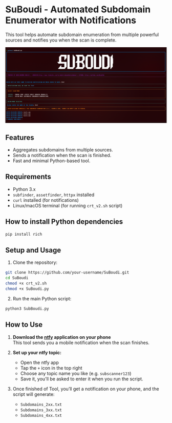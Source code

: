 # SuBoudi - Automated Subdomain Enumerator with Notifications

This tool helps automate subdomain enumeration from multiple powerful sources and notifies you when the scan is complete.

![SuBoudi Screenshot](image.png)

## Features
- Aggregates subdomains from multiple sources.
- Sends a notification when the scan is finished.
- Fast and minimal Python-based tool.

## Requirements

- Python 3.x
- `subfinder`, `assetfinder`, `httpx` installed 
- `curl` installed (for notifications)
- Linux/macOS terminal (for running `crt_v2.sh` script)

## How to install Python dependencies

```bash
pip install rich
```
## Setup and Usage

1. Clone the repository:

```bash
git clone https://github.com/your-username/SuBoudi.git
cd SuBoudi
chmod +x crt_v2.sh
chmod +x SuBoudi.py
```

2. Run the main Python script:
```bash
python3 SubBoudi.py
```
## How to Use

1. **Download the [ntfy](https://ntfy.sh/) application on your phone**  
   This tool sends you a mobile notification when the scan finishes.

2. **Set up your ntfy topic:**  
   - Open the ntfy app  
   - Tap the `+` icon in the top right  
   - Choose any topic name you like (e.g. `subscanner123`)  
   - Save it, you'll be asked to enter it when you run the script.

3. Once finished of Tool, you’ll get a notification on your phone, and the script will generate:
   - `Subdomains_2xx.txt`  
   - `Subdomains_3xx.txt`  
   - `Subdomains_4xx.txt`

